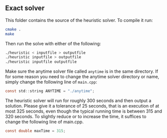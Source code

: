 ## Exact solver

This folder contains the source of the heuristic solver. To compile it run:

```bash
cmake .
make
```

Then run the solve with either of the following:

```bash
./heuristic < inputfile > outputfile
./heuristic inputfile > outputfile
./heuristic inputfile outputfile
```

Make sure the anytime solver file called ``anytime`` is in the same directory. If for some reason you need to change the anytime solver directory or name, simply change the following line of ``main.cpp``:

```c
const std::string ANYTIME = "./anytime";
```

The heuristic solver will run for roughly 300 seconds and then output a solution. Please give it a tolerance of 25 seconds, that is an execution of at most 325 seconds, even though the typical running time is between 315 and 320 seconds. To slightly reduce or to increase the time, it suffices to change the following line of main.cpp.

```c
const double maxTime = 315;
```
